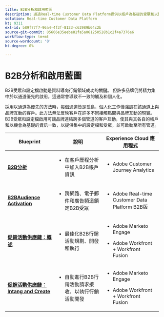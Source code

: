 ```yaml
---
title: B2B分析和啟用藍圖
description: 透過Real-time Customer Data Platform提供以帳戶為基礎的受眾和以設定檔為中心的客戶體驗。
solution: Real-time Customer Data Platform
kt: 9311
exl-id: b89f77f7-96a4-4f3f-8123-c62989b64c2b
source-git-commit: 05666e35eebe81fa5a061250528b1c2f4a7376a6
workflow-type: tm+mt
source-wordcount: '0'
ht-degree: 0%

---
```


# B2B分析和啟用藍圖

B2B受眾和設定檔啟動是資料導向行銷領域成功的關鍵。 但許多品牌仍將精力集中於以通道優先的啟用，這通常會導致不一致的觸及和個人化。

採用以通道為優先的方法時，每個通道皆是孤島，個人化工作僅強調在該通道上與品牌互動的客戶。此方法無法反映客戶在許多不同接觸點間與品牌互動的現實。 B2B受眾和設定檔啟用可讓品牌連結跨多個管道的客戶互動，使其與其各自的帳戶和以機會為基礎的資訊一致，以提供集中的設定檔和受眾，並可啟動至所有管道。

| Blueprint | 說明 | Experience Cloud 應用程式 |
|---|---|---|
| **[B2B分析](https://experienceleague.adobe.com/docs/analytics-platform/using/cja-usecases/b2b.html)** | <ul><li>在客戶歷程分析中加入B2B帳戶資訊</li></ul> | <ul><li>Adobe Customer Journey Analytics</li></ul> |
| **[B2BAudience Activation](b2bactivation.md)** | <ul><li>跨網路、電子郵件和廣告頻道鎖定B2B受眾</li></ul> | <ul><li>Adobe Real-time Customer Data Platform B2B版</li></ul> |
| **[促銷活動供應鏈：概述](/help/blueprints/b2b/campaign-supply-chain/overview.md)** | <ul><li>最佳化B2B行銷活動規劃、開發和執行</li></ul> | <ul><li>Adobe Marketo Engage</li></ul><ul><li>Adobe Workfront + Workfront Fusion</li></ul> |
| **[促銷活動供應鏈：Intang and Create](/help/blueprints/b2b/campaign-supply-chain/intake-and-create.md)** | <ul><li>自動進行B2B行銷活動請求接收，以執行行銷活動開發</li></ul> | <ul><li>Adobe Marketo Engage</li></ul><ul><li>Adobe Workfront + Workfront Fusion</li></ul> |

